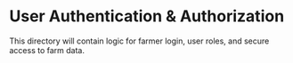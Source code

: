 # User Authentication & Authorization
This directory will contain logic for farmer login, user roles, and secure access to farm data.
